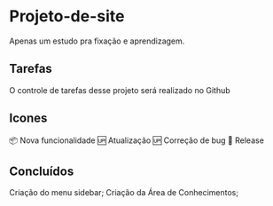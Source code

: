 # Projeto-de-site
Apenas um estudo pra fixação e aprendizagem. 

## Tarefas

O controle de tarefas desse projeto será realizado no Github

## Icones

:package: Nova funcionalidade
:up: Atualização
:up: Correção de bug
:checkered_flag: Release

## Concluídos

Criação do menu sidebar;
Criação da Área de Conhecimentos;